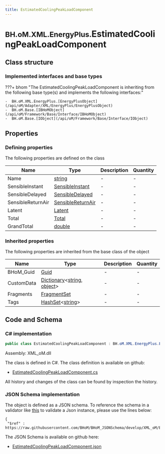 ```yaml
---
title: EstimatedCoolingPeakLoadComponent
---
```


# <small>BH.oM.XML.EnergyPlus.</small>**EstimatedCoolingPeakLoadComponent**



## Class structure

### Implemented interfaces and base types

???+ bhom "The EstimatedCoolingPeakLoadComponent is inheriting from the following base type(s) and implements the following interfaces:"

    -  BH.oM.XML.EnergyPlus.[EnergyPlusObject](/api/oM/Adapter/XML/EnergyPlus/EnergyPlusObject)
    -  BH.oM.Base.[IBHoMObject](/api/oM/Framework/Base/Interface/IBHoMObject)
    -  BH.oM.Base.[IObject](/api/oM/Framework/Base/Interface/IObject)


## Properties



### Defining properties

The following properties are defined on the class

| Name             | Type             | Description      | Quantity         |
|------------------|------------------|------------------|------------------|
| Name | [string](https://learn.microsoft.com/en-us/dotnet/api/System.String?view=netstandard-2.0) | - | - |
| SensibleInstant | [SensibleInstant](/api/oM/Adapter/XML/EnergyPlus/SensibleInstant) | - | - |
| SensibleDelayed | [SensibleDelayed](/api/oM/Adapter/XML/EnergyPlus/SensibleDelayed) | - | - |
| SensibleReturnAir | [SensibleReturnAir](/api/oM/Adapter/XML/EnergyPlus/SensibleReturnAir) | - | - |
| Latent | [Latent](/api/oM/Adapter/XML/EnergyPlus/Latent) | - | - |
| Total | [Total](/api/oM/Adapter/XML/EnergyPlus/Total) | - | - |
| GrandTotal | [double](https://learn.microsoft.com/en-us/dotnet/api/System.Double?view=netstandard-2.0) | - | - |


### Inherited properties
The following properties are inherited from the base class of the object

| Name             | Type             | Description      | Quantity         |
|------------------|------------------|------------------|------------------|
| BHoM_Guid | [Guid](https://learn.microsoft.com/en-us/dotnet/api/System.Guid?view=netstandard-2.0) | - | - |
| CustomData | [Dictionary](https://learn.microsoft.com/en-us/dotnet/api/System.Collections.Generic.Dictionary-2?view=netstandard-2.0)&lt;[string](https://learn.microsoft.com/en-us/dotnet/api/System.String?view=netstandard-2.0), [object](https://learn.microsoft.com/en-us/dotnet/api/System.Object?view=netstandard-2.0)&gt; | - | - |
| Fragments | [FragmentSet](/api/oM/Framework/Base/FragmentSet) | - | - |
| Tags | [HashSet](https://learn.microsoft.com/en-us/dotnet/api/System.Collections.Generic.HashSet-1?view=netstandard-2.0)&lt;[string](https://learn.microsoft.com/en-us/dotnet/api/System.String?view=netstandard-2.0)&gt; | - | - |


## Code and Schema

### C# implementation

``` C# title="C#"
public class EstimatedCoolingPeakLoadComponent : BH.oM.XML.EnergyPlus.EnergyPlusObject, BH.oM.Base.IBHoMObject, BH.oM.Base.IObject
```

Assembly: XML_oM.dll

The class is defined in C#. The class definition is available on github:

- [EstimatedCoolingPeakLoadComponent.cs](https://github.com/BHoM/XML_Toolkit/blob/develop/XML_oM/EnergyPlus\EstimatedCoolingPeakLoadComponent.cs)

All history and changes of the class can be found by inspection the history.
### JSON Schema implementation

The object is defined as a JSON schema. To reference the schema in a validator like [this](https://www.jsonschemavalidator.net/) to validate a Json instance, please use the lines below:

``` { .json .copy .select } title="JSON Schema"
{
 "$ref" : https://raw.githubusercontent.com/BHoM/BHoM_JSONSchema/develop/XML_oM/EnergyPlus/EstimatedCoolingPeakLoadComponent.json}
```

The JSON Schema is available on github here:

- [EstimatedCoolingPeakLoadComponent.json](https://github.com/BHoM/BHoM_JSONSchema/blob/develop/XML_oM/EnergyPlus/EstimatedCoolingPeakLoadComponent.json)
